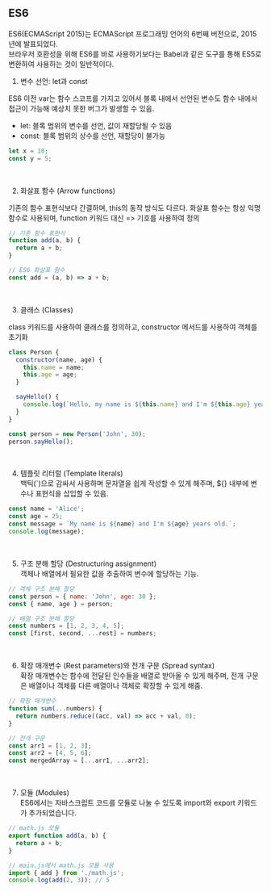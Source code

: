 ## ES6
ES6(ECMAScript 2015)는 ECMAScript 프로그래밍 언어의 6번째 버전으로, 2015년에 발표되었다.<br/> 
브라우저 호환성을 위해 ES6를 바로 사용하기보다는 Babel과 같은 도구를 통해 ES5로 변환하여 사용하는 것이 일반적이다.

1. 변수 선언: let과 const

ES6 이전 var는 함수 스코프를 가지고 있어서 블록 내에서 선언된 변수도 함수 내에서 접근이 가능해 예상치 못한 버그가 발생할 수 있음.

- let: 블록 범위의 변수를 선언, 값이 재할당될 수 있음
- const: 블록 범위의 상수를 선언, 재할당이 불가능
```js
let x = 10;
const y = 5;
```

<br/>

2. 화살표 함수 (Arrow functions)

기존의 함수 표현식보다 간결하며, this의 동작 방식도 다르다. 화살표 함수는 항상 익명 함수로 사용되며, function 키워드 대신 => 기호를 사용하여 정의

```js
// 기존 함수 표현식
function add(a, b) {
  return a + b;
}

// ES6 화살표 함수
const add = (a, b) => a + b;
```
<br/>

3. 클래스 (Classes)

class 키워드를 사용하여 클래스를 정의하고, constructor 메서드를 사용하여 객체를 초기화

```js
class Person {
  constructor(name, age) {
    this.name = name;
    this.age = age;
  }

  sayHello() {
    console.log(`Hello, my name is ${this.name} and I'm ${this.age} years old.`);
  }
}

const person = new Person('John', 30);
person.sayHello();
```
<br/>

4. 템플릿 리터럴 (Template literals)<br/>
백틱(`)으로 감싸서 사용하며 문자열을 쉽게 작성할 수 있게 해주며, ${} 내부에 변수나 표현식을 삽입할 수 있음.

```js
const name = 'Alice';
const age = 25;
const message = `My name is ${name} and I'm ${age} years old.`;
console.log(message);
```
<br/>

5. 구조 분해 할당 (Destructuring assignment)<br/>
객체나 배열에서 필요한 값을 추출하여 변수에 할당하는 기능.
```js
// 객체 구조 분해 할당
const person = { name: 'John', age: 30 };
const { name, age } = person;

// 배열 구조 분해 할당
const numbers = [1, 2, 3, 4, 5];
const [first, second, ...rest] = numbers;
```
<br/>

6. 확장 매개변수 (Rest parameters)와 전개 구문 (Spread syntax)<br/>
확장 매개변수는 함수에 전달된 인수들을 배열로 받아올 수 있게 해주며, 전개 구문은 배열이나 객체를 다른 배열이나 객체로 확장할 수 있게 해줌.
```js
// 확장 매개변수
function sum(...numbers) {
  return numbers.reduce((acc, val) => acc + val, 0);
}

// 전개 구문
const arr1 = [1, 2, 3];
const arr2 = [4, 5, 6];
const mergedArray = [...arr1, ...arr2];
```
<br/>

7. 모듈 (Modules)<br/>
ES6에서는 자바스크립트 코드를 모듈로 나눌 수 있도록 import와 export 키워드가 추가되었습니다.
```js
// math.js 모듈
export function add(a, b) {
  return a + b;
}

// main.js에서 math.js 모듈 사용
import { add } from './math.js';
console.log(add(2, 3)); // 5
```
